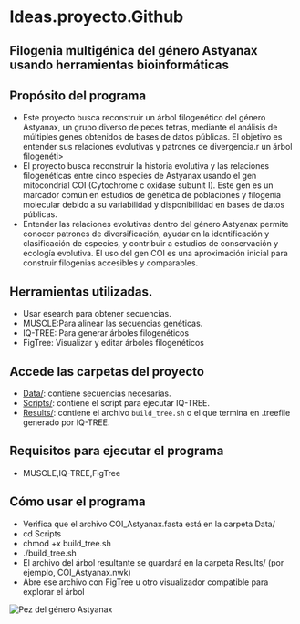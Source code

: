 # Ideas.proyecto.Github
## Filogenia multigénica del género Astyanax usando herramientas bioinformáticas
## Propósito del programa
* Este proyecto busca reconstruir un árbol filogenético del género Astyanax, un grupo diverso de peces tetras, mediante el análisis de múltiples genes obtenidos de bases de datos públicas. El objetivo es entender sus relaciones evolutivas y patrones de divergencia.r un árbol filogenéti>
* El proyecto busca reconstruir la historia evolutiva y las relaciones filogenéticas entre cinco especies de Astyanax usando el gen mitocondrial COI (Cytochrome c oxidase subunit I). Este gen es un marcador común en estudios de genética de poblaciones y filogenia molecular debido a su variabilidad y disponibilidad en bases de datos públicas.
* Entender las relaciones evolutivas dentro del género Astyanax permite conocer patrones de diversificación, ayudar en la identificación y clasificación de especies, y contribuir a estudios de conservación y ecología evolutiva. El uso del gen COI es una aproximación inicial para construir filogenias accesibles y comparables.

## Herramientas utilizadas.
* Usar esearch para obtener secuencias.
* MUSCLE:Para alinear las secuencias genéticas.
* IQ-TREE: Para generar árboles filogenéticos
* FigTree: Visualizar y editar árboles filogenéticos
## Accede las carpetas del proyecto

- [Data/](./Data): contiene secuencias necesarias.
- [Scripts/](./Scripts): contiene el script para ejecutar IQ-TREE.
- [Results/](./Results): contiene el archivo `build_tree.sh` o el que termina en .treefile generado por IQ-TREE.

## Requisitos para ejecutar el programa
* MUSCLE,IQ-TREE,FigTree
## Cómo usar el programa
* Verifica que el archivo COI_Astyanax.fasta está en la carpeta Data/
* cd Scripts
* chmod +x build_tree.sh
* ./build_tree.sh
* El archivo del árbol resultante se guardará en la carpeta Results/ (por ejemplo, COI_Astyanax.nwk)
* Abre ese archivo con FigTree u otro visualizador compatible para explorar el árbol


![Pez del género Astyanax](https://www.pezeraacuario.com/wp-content/uploads/2023/04/Tetra-monjita-neon.jpg)

